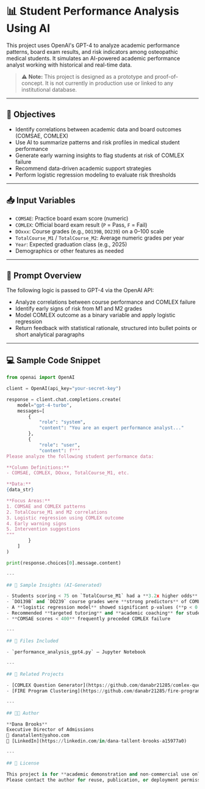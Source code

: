 # 📊 Student Performance Analysis Using AI

This project uses OpenAI's GPT-4 to analyze academic performance patterns, board exam results, and risk indicators among osteopathic medical students. It simulates an AI-powered academic performance analyst working with historical and real-time data.

> ⚠️ **Note:** This project is designed as a prototype and proof-of-concept. It is not currently in production use or linked to any institutional database.

---

## 🎯 Objectives

- Identify correlations between academic data and board outcomes (COMSAE, COMLEX)
- Use AI to summarize patterns and risk profiles in medical student performance
- Generate early warning insights to flag students at risk of COMLEX failure
- Recommend data-driven academic support strategies
- Perform logistic regression modeling to evaluate risk thresholds

---

## 📥 Input Variables

- `COMSAE`: Practice board exam score (numeric)
- `COMLEX`: Official board exam result (`P` = Pass, `F` = Fail)
- `DOxxx`: Course grades (e.g., `DO139B`, `DO239`) on a 0–100 scale
- `TotalCourse_M1` / `TotalCourse_M2`: Average numeric grades per year
- `Year`: Expected graduation class (e.g., 2025)
- Demographics or other features as needed

---

## 🤖 Prompt Overview

The following logic is passed to GPT-4 via the OpenAI API:

- Analyze correlations between course performance and COMLEX failure
- Identify early signs of risk from M1 and M2 grades
- Model COMLEX outcome as a binary variable and apply logistic regression
- Return feedback with statistical rationale, structured into bullet points or short analytical paragraphs

---

## 💻 Sample Code Snippet

```python
from openai import OpenAI

client = OpenAI(api_key="your-secret-key")

response = client.chat.completions.create(
    model="gpt-4-turbo",
    messages=[
        {
            "role": "system",
            "content": "You are an expert performance analyst..."
        },
        {
            "role": "user",
            "content": f"""
Please analyze the following student performance data:

**Column Definitions:**
- COMSAE, COMLEX, DOxxx, TotalCourse_M1, etc.

**Data:**
{data_str}

**Focus Areas:**
1. COMSAE and COMLEX patterns
2. TotalCourse_M1 and M2 correlations
3. Logistic regression using COMLEX outcome
4. Early warning signs
5. Intervention suggestions
"""
        }
    ]
)

print(response.choices[0].message.content)

---

## 📌 Sample Insights (AI-Generated)

- Students scoring < 75 on `TotalCourse_M1` had a **3.2x higher odds** of COMLEX failure  
- `DO139B` and `DO239` course grades were **strong predictors** of COMLEX outcomes  
- A **logistic regression model** showed significant p-values (**p < 0.01**) for `TotalCourse_M1`  
- Recommended **targeted tutoring** and **academic coaching** for students scoring < 72  
- **COMSAE scores < 400** frequently preceded COMLEX failure  

---

## 📂 Files Included

- `performance_analysis_gpt4.py` – Jupyter Notebook
  
---

## 🔗 Related Projects

- [COMLEX Question Generator](https://github.com/danabr21285/comlex-question-generator)  
- [FIRE Program Clustering](https://github.com/danabr21285/fire-program-clustering)  

---

## 👩‍🏫 Author

**Dana Brooks**  
Executive Director of Admissions  
📧 danatallent@yahoo.com  
🔗 [LinkedIn](https://linkedin.com/in/dana-tallent-brooks-a15977a0)

---

## 📄 License

This project is for **academic demonstration and non-commercial use only**.  
Please contact the author for reuse, publication, or deployment permissions.

